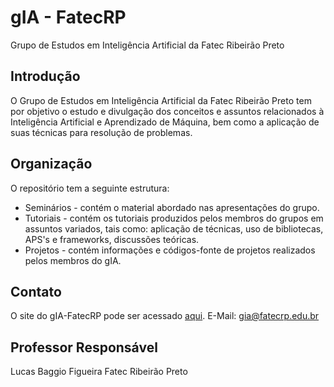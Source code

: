# gIA - FatecRP
Grupo de Estudos em Inteligência Artificial da Fatec Ribeirão Preto

## Introdução
O Grupo de Estudos em Inteligência Artificial da Fatec Ribeirão Preto tem por objetivo o estudo e divulgação dos conceitos e 
assuntos relacionados à Inteligência Artificial e Aprendizado de Máquina, bem como a aplicação de suas técnicas para resolução 
de problemas.

## Organização
O repositório tem a seguinte estrutura:
* Seminários - contém o material abordado nas apresentações do grupo.
* Tutoriais - contém os tutoriais produzidos pelos membros do grupos em assuntos variados, tais como: aplicação de técnicas, 
uso de bibliotecas, APS's e frameworks, discussões teóricas.
* Projetos - contém informações e códigos-fonte de projetos realizados pelos membros do gIA.

## Contato
O site do gIA-FatecRP pode ser acessado [aqui](https://lucasbf.github.io/giafatecrp/).
E-Mail: gia@fatecrp.edu.br

## Professor Responsável
Lucas Baggio Figueira
Fatec Ribeirão Preto
